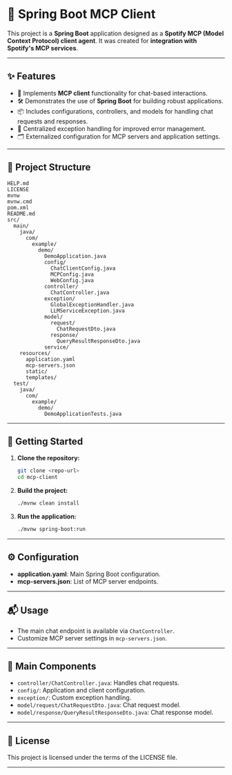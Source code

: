 # 🌟 Spring Boot MCP Client

This project is a **Spring Boot** application designed as a **Spotify MCP (Model Context Protocol) client agent**. It
was created for **integration with Spotify's MCP services**.

---

## ✨ Features

- 🚀 Implements **MCP client** functionality for chat-based interactions.
- 🛠️ Demonstrates the use of **Spring Boot** for building robust applications.
- 📦 Includes configurations, controllers, and models for handling chat requests and responses.
- 🔄 Centralized exception handling for improved error management.
- 🗂️ Externalized configuration for MCP servers and application settings.

---

## 📂 Project Structure

```plaintext
HELP.md
LICENSE
mvnw
mvnw.cmd
pom.xml
README.md
src/
  main/
    java/
      com/
        example/
          demo/
            DemoApplication.java
            config/
              ChatClientConfig.java
              MCPConfig.java
              WebConfig.java
            controller/
              ChatController.java
            exception/
              GlobalExceptionHandler.java
              LLMServiceException.java
            model/
              request/
                ChatRequestDto.java
              response/
                QueryResultResponseDto.java
            service/
    resources/
      application.yaml
      mcp-servers.json
      static/
      templates/
  test/
    java/
      com/
        example/
          demo/
            DemoApplicationTests.java
```

---

## 🚀 Getting Started

1. **Clone the repository:**
   ```sh
   git clone <repo-url>
   cd mcp-client
   ```
2. **Build the project:**
   ```sh
   ./mvnw clean install
   ```
3. **Run the application:**
   ```sh
   ./mvnw spring-boot:run
   ```

---

## ⚙️ Configuration

- **application.yaml**: Main Spring Boot configuration.
- **mcp-servers.json**: List of MCP server endpoints.

---

## 📬 Usage

- The main chat endpoint is available via `ChatController`.
- Customize MCP server settings in `mcp-servers.json`.

---

## 🧩 Main Components

- `controller/ChatController.java`: Handles chat requests.
- `config/`: Application and client configuration.
- `exception/`: Custom exception handling.
- `model/request/ChatRequestDto.java`: Chat request model.
- `model/response/QueryResultResponseDto.java`: Chat response model.

---

## 📝 License

This project is licensed under the terms of the LICENSE file.

---